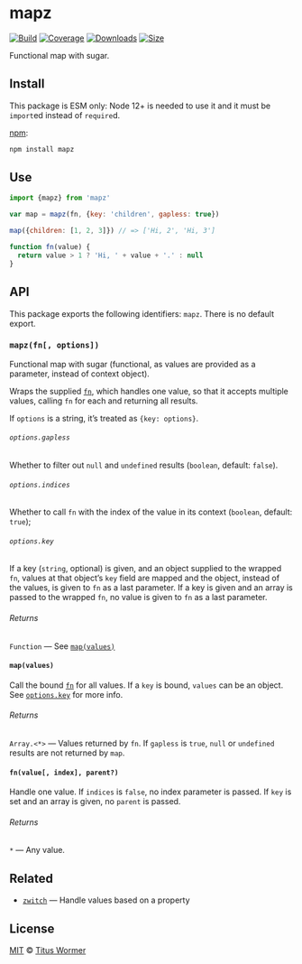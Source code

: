 # mapz

[![Build][build-badge]][build]
[![Coverage][coverage-badge]][coverage]
[![Downloads][downloads-badge]][downloads]
[![Size][size-badge]][size]

Functional map with sugar.

## Install

This package is ESM only: Node 12+ is needed to use it and it must be `import`ed
instead of `require`d.

[npm][]:

```sh
npm install mapz
```

## Use

```js
import {mapz} from 'mapz'

var map = mapz(fn, {key: 'children', gapless: true})

map({children: [1, 2, 3]}) // => ['Hi, 2', 'Hi, 3']

function fn(value) {
  return value > 1 ? 'Hi, ' + value + '.' : null
}
```

## API

This package exports the following identifiers: `mapz`.
There is no default export.

### `mapz(fn[, options])`

Functional map with sugar (functional, as values are provided as a parameter,
instead of context object).

Wraps the supplied [`fn`][fn], which handles one value, so that it accepts
multiple values, calling `fn` for each and returning all results.

If `options` is a string, it’s treated as `{key: options}`.

###### `options.gapless`

Whether to filter out `null` and `undefined` results (`boolean`, default:
`false`).

###### `options.indices`

Whether to call `fn` with the index of the value in its context (`boolean`,
default: `true`);

###### `options.key`

If a key (`string`, optional) is given, and an object supplied to the wrapped
`fn`, values at that object’s `key` field are mapped and the object, instead
of the values, is given to `fn` as a last parameter.
If a key is given and an array is passed to the wrapped `fn`, no value is given
to `fn` as a last parameter.

###### Returns

`Function` — See [`map(values)`][map]

#### `map(values)`

Call the bound [`fn`][fn] for all values.  If a `key` is bound, `values` can
be an object.
See [`options.key`][key] for more info.

###### Returns

`Array.<*>` — Values returned by `fn`.  If `gapless` is `true`, `null` or
`undefined` results are not returned by `map`.

#### `fn(value[, index], parent?)`

Handle one value.
If `indices` is `false`, no index parameter is passed.
If `key` is set and an array is given, no `parent` is passed.

###### Returns

`*` — Any value.

## Related

*   [`zwitch`](https://github.com/wooorm/zwitch)
    — Handle values based on a property

## License

[MIT][license] © [Titus Wormer][author]

<!-- Definitions -->

[build-badge]: https://github.com/wooorm/mapz/workflows/main/badge.svg

[build]: https://github.com/wooorm/mapz/actions

[coverage-badge]: https://img.shields.io/codecov/c/github/wooorm/mapz.svg

[coverage]: https://codecov.io/github/wooorm/mapz

[downloads-badge]: https://img.shields.io/npm/dm/mapz.svg

[downloads]: https://www.npmjs.com/package/mapz

[size-badge]: https://img.shields.io/bundlephobia/minzip/mapz.svg

[size]: https://bundlephobia.com/result?p=mapz

[npm]: https://docs.npmjs.com/cli/install

[license]: license

[author]: https://wooorm.com

[map]: #mapvalues

[key]: #optionskey

[fn]: #fnvalue-index-parent
